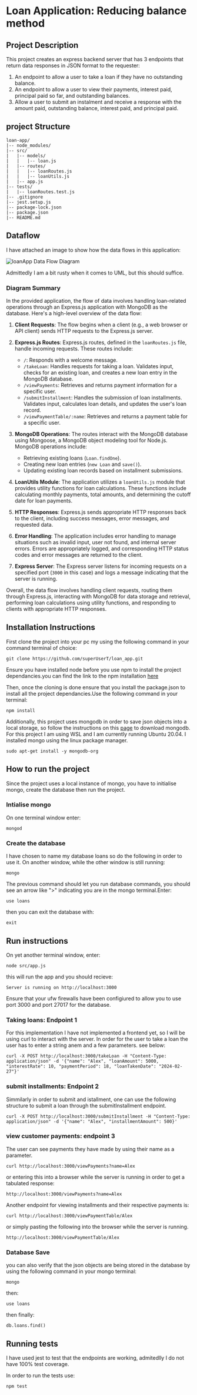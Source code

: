 # Loan Application: Reducing balance method

## Project Description

This project creates an express backend server that has 3 endpoints that return data responses in JSON
format to the requester:
1. An endpoint to allow a user to take a loan if they have no outstanding balance.
2. An endpoint to allow a user to view their payments, interest paid, principal paid so far, and
outstanding balances.
3. Allow a user to submit an instalment and receive a response with the amount paid, outstanding
balance, interest paid, and principal paid.


## project Structure
```
loan-app/
|-- node_modules/
|-- src/
|   |-- models/
|   |   |-- loan.js
|   |-- routes/
|   |   |-- loanRoutes.js
|   |   |-- loanUtils.js
|   |-- app.js
|-- tests/
|   |-- loanRoutes.test.js
|-- .gitignore
|-- jest.setup.js
|-- package-lock.json
|-- package.json
|-- README.md
```

## Dataflow

I have attached an image to show how the data flows in this application:

![loanApp Data Flow Diagram](loan_app/LoanApp.jpg)


Admittedly I am a bit rusty when it comes to UML, but this should suffice.

### Diagram Summary

In the provided application, the flow of data involves handling loan-related operations through an Express.js application with MongoDB as the database. Here's a high-level overview of the data flow:

1. **Client Requests**: The flow begins when a client (e.g., a web browser or API client) sends HTTP requests to the Express.js server.

2. **Express.js Routes**: Express.js routes, defined in the `loanRoutes.js` file, handle incoming requests. These routes include:

   - `/`: Responds with a welcome message.
   - `/takeLoan`: Handles requests for taking a loan. Validates input, checks for an existing loan, and creates a new loan entry in the MongoDB database.
   - `/viewPayments`: Retrieves and returns payment information for a specific user.
   - `/submitInstallment`: Handles the submission of loan installments. Validates input, calculates loan details, and updates the user's loan record.
   - `/viewPaymentTable/:name`: Retrieves and returns a payment table for a specific user.

3. **MongoDB Operations**: The routes interact with the MongoDB database using Mongoose, a MongoDB object modeling tool for Node.js. MongoDB operations include:

   - Retrieving existing loans (`Loan.findOne`).
   - Creating new loan entries (`new Loan` and `save()`).
   - Updating existing loan records based on installment submissions.

4. **LoanUtils Module**: The application utilizes a `loanUtils.js` module that provides utility functions for loan calculations. These functions include calculating monthly payments, total amounts, and determining the cutoff date for loan payments.

5. **HTTP Responses**: Express.js sends appropriate HTTP responses back to the client, including success messages, error messages, and requested data.

6. **Error Handling**: The application includes error handling to manage situations such as invalid input, user not found, and internal server errors. Errors are appropriately logged, and corresponding HTTP status codes and error messages are returned to the client.

7. **Express Server**: The Express server listens for incoming requests on a specified port (`3000` in this case) and logs a message indicating that the server is running.

Overall, the data flow involves handling client requests, routing them through Express.js, interacting with MongoDB for data storage and retrieval, performing loan calculations using utility functions, and responding to clients with appropriate HTTP responses.


## Installation Instructions

First clone the project into your pc my using the following command in your command terminal of choice:

```
git clone https://github.com/superUserT/loan_app.git
```

Ensure you have installed node before you use npm to install the project dependancies.you can find the link 
to the npm installation [here](https://nodejs.org/en/download)

Then, once the cloning is done ensure that you install the package.json to install all the project dependancies.Use the following command in your terminal:

```
npm install
```

Additionally, this project uses mongodb in order to save json objects into a local storage, so follow the instructions on this [page](https://www.mongodb.com/docs/manual/tutorial/install-mongodb-on-ubuntu/) to download mongodb. For this project I am using WSL and I am currently running Ubuntu 20.04. I installed mongo using the linux package manager. 

```
sudo apt-get install -y mongodb-org
```

## How to run the project

Since the project uses a local instance of mongo, you have to initialise mongo, create the database then run the project.

### Intialise mongo

On one terminal window enter:

```
mongod
```

### Create the database

I have chosen to name my database loans so do the following in order to use it.
On another window, while the other window is still running:

```
mongo
```

The previous command should let you run database commands, you should see an arrow like ">" indicating you are in the mongo terminal.Enter:

```
use loans
```
then you can exit the database with:

```
exit
```


## Run instructions

On yet another terminal window, enter:

```
node src/app.js
```

this will run the app and you should recieve:

```
Server is running on http://localhost:3000
```

Ensure that your ufw firewalls have been configiured to allow you to use port 3000 and port 27017 for the database.


### Taking loans: Endpoint 1

For this implementation I have not implemented a frontend yet, so I will be using curl to interact with the server. In order for the user to take a loan the user has to enter a string anem and a few parameters. see below:

```
curl -X POST http://localhost:3000/takeLoan -H "Content-Type: application/json" -d '{"name": "Alex", "loanAmount": 5000, "interestRate": 10, "paymentPeriod": 18, "loanTakenDate": "2024-02-27"}'
```


### submit installments: Endpoint 2

Simmilarly in order to submit and istallment, one can use the following structure to submit a loan through the submitInstallment endpoint.

```
curl -X POST http://localhost:3000/submitInstallment -H "Content-Type: application/json" -d '{"name": "Alex", "installmentAmount": 500}'
```

### view customer payments: endpoint 3

The user can see payments they have made by using their name as a parameter.

```
curl http://localhost:3000/viewPayments?name=Alex
```

or entering this into a browser while the server is running in order to get a tabulated response:

```
http://localhost:3000/viewPayments?name=Alex
```

Another endpoint for viewing installments and their respective payments is:


```
curl http://localhost:3000/viewPaymentTable/Alex
```

or simply pasting the following into the browser while the server is running.

```
http://localhost:3000/viewPaymentTable/Alex
```


### Database Save

you can also verify that the json objects are being stored in the database by using the following command in your mongo terminal:

```
mongo
```

then:

```
use loans
```

then finally:

```
db.loans.find()
```


## Running tests

I have used jest to test that the endpoints are working, admitedlly I do not have 100% test coverage.

In order to run the tests use: 

```
npm test
```